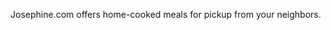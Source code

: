 <!--
title: Josephine
location: Oakland, CA
summary: Home-cooked meals for pickup from your neighbors
position: Development Consultant
website: http://josephine.com
start: 2015-06-30
end: 2012-08-01
-->

Josephine.com offers home-cooked meals for pickup from your neighbors.

